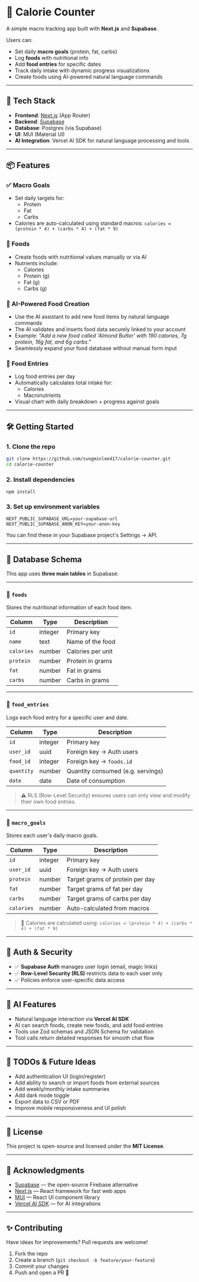 # 🥗 Calorie Counter

A simple macro tracking app built with **Next.js** and **Supabase**.

Users can:

- Set daily **macro goals** (protein, fat, carbs)
- Log **foods** with nutritional info
- Add **food entries** for specific dates
- Track daily intake with dynamic progress visualizations
- Create foods using AI-powered natural language commands

---

## 🚀 Tech Stack

- **Frontend**: [Next.js](https://nextjs.org/) (App Router)
- **Backend**: [Supabase](https://supabase.com/)
- **Database**: Postgres (via Supabase)
- **UI**: MUI (Material UI)
- **AI Integration**: Vercel AI SDK for natural language processing and tools

---

## 📦 Features

### ✅ Macro Goals

- Set daily targets for:
  - Protein
  - Fat
  - Carbs
- Calories are auto-calculated using standard macros:
  `calories = (protein * 4) + (carbs * 4) + (fat * 9)`

### 🍎 Foods

- Create foods with nutritional values manually or via AI
- Nutrients include:
  - Calories
  - Protein (g)
  - Fat (g)
  - Carbs (g)

### 🤖 AI-Powered Food Creation

- Use the AI assistant to add new food items by natural language commands
- The AI validates and inserts food data securely linked to your account
- Example:
  _"Add a new food called 'Almond Butter' with 190 calories, 7g protein, 16g fat, and 6g carbs."_
- Seamlessly expand your food database without manual form input

### 📝 Food Entries

- Log food entries per day
- Automatically calculates total intake for:
  - Calories
  - Macronutrients
- Visual chart with daily breakdown + progress against goals

---

## 🛠️ Getting Started

### 1. Clone the repo

```bash
git clone https://github.com/sungminlee417/calorie-counter.git
cd calorie-counter
```

### 2. Install dependencies

```
npm install
```

### 3. Set up environment variables

```
NEXT_PUBLIC_SUPABASE_URL=your-supabase-url
NEXT_PUBLIC_SUPABASE_ANON_KEY=your-anon-key
```

You can find these in your Supabase project's Settings → API.

---

## 🧾 Database Schema

This app uses **three main tables** in Supabase:

---

### 📘 `foods`

Stores the nutritional information of each food item.

| Column     | Type    | Description       |
| ---------- | ------- | ----------------- |
| `id`       | integer | Primary key       |
| `name`     | text    | Name of the food  |
| `calories` | number  | Calories per unit |
| `protein`  | number  | Protein in grams  |
| `fat`      | number  | Fat in grams      |
| `carbs`    | number  | Carbs in grams    |

---

### 📗 `food_entries`

Logs each food entry for a specific user and date.

| Column     | Type    | Description                       |
| ---------- | ------- | --------------------------------- |
| `id`       | integer | Primary key                       |
| `user_id`  | uuid    | Foreign key → Auth users          |
| `food_id`  | integer | Foreign key → `foods.id`          |
| `quantity` | number  | Quantity consumed (e.g. servings) |
| `date`     | date    | Date of consumption               |

> ⚠️ RLS (Row-Level Security) ensures users can only view and modify their own food entries.

---

### 📕 `macro_goals`

Stores each user's daily macro goals.

| Column     | Type    | Description                     |
| ---------- | ------- | ------------------------------- |
| `id`       | integer | Primary key                     |
| `user_id`  | uuid    | Foreign key → Auth users        |
| `protein`  | number  | Target grams of protein per day |
| `fat`      | number  | Target grams of fat per day     |
| `carbs`    | number  | Target grams of carbs per day   |
| `calories` | number  | Auto-calculated from macros     |

> 🧠 Calories are calculated using:
> `calories = (protein * 4) + (carbs * 4) + (fat * 9)`

---

## 🔐 Auth & Security

- ✅ **Supabase Auth** manages user login (email, magic links)
- ✅ **Row-Level Security (RLS)** restricts data to each user only
- ✅ Policies enforce user-specific data access

---

## 🤖 AI Features

- Natural language interaction via **Vercel AI SDK**
- AI can search foods, create new foods, and add food entries
- Tools use Zod schemas and JSON Schema for validation
- Tool calls return detailed responses for smooth chat flow

---

## 🧪 TODOs & Future Ideas

- Add authentication UI (login/register)
- Add ability to search or import foods from external sources
- Add weekly/monthly intake summaries
- Add dark mode toggle
- Export data to CSV or PDF
- Improve mobile responsiveness and UI polish

---

## 📄 License

This project is open-source and licensed under the **MIT License**.

---

## 🙌 Acknowledgments

- [Supabase](https://supabase.com) — the open-source Firebase alternative
- [Next.js](https://nextjs.org) — React framework for fast web apps
- [MUI](https://mui.com) — React UI component library
- [Vercel AI SDK](https://vercel.com/docs/ai) — for AI integrations

---

## ✨ Contributing

Have ideas for improvements? Pull requests are welcome!

1. Fork the repo
2. Create a branch (`git checkout -b feature/your-feature`)
3. Commit your changes
4. Push and open a PR 🚀
